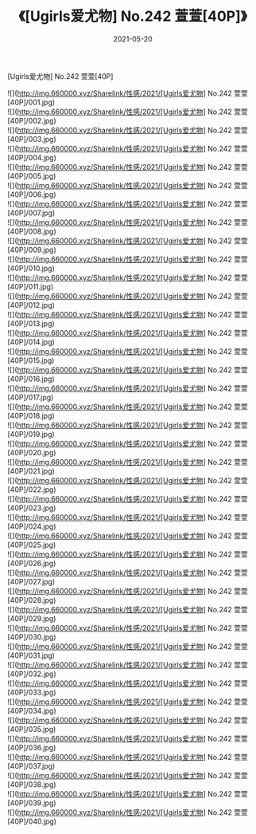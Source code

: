 ﻿---
layout: post
title:  《[Ugirls爱尤物] No.242 萱萱[40P]》
date:   2021-05-20
img: http://img.660000.xyz/Sharelink/性感/2021/[Ugirls爱尤物] No.242 萱萱[40P]/000.jpg
categories: [美女, 清纯, 唯美]
---

[Ugirls爱尤物] No.242 萱萱[40P]

  ![](http://img.660000.xyz/Sharelink/性感/2021/[Ugirls爱尤物] No.242 萱萱[40P]/001.jpg) <br> ![](http://img.660000.xyz/Sharelink/性感/2021/[Ugirls爱尤物] No.242 萱萱[40P]/002.jpg) <br> ![](http://img.660000.xyz/Sharelink/性感/2021/[Ugirls爱尤物] No.242 萱萱[40P]/003.jpg) <br> ![](http://img.660000.xyz/Sharelink/性感/2021/[Ugirls爱尤物] No.242 萱萱[40P]/004.jpg) <br> ![](http://img.660000.xyz/Sharelink/性感/2021/[Ugirls爱尤物] No.242 萱萱[40P]/005.jpg) <br> ![](http://img.660000.xyz/Sharelink/性感/2021/[Ugirls爱尤物] No.242 萱萱[40P]/006.jpg) <br> ![](http://img.660000.xyz/Sharelink/性感/2021/[Ugirls爱尤物] No.242 萱萱[40P]/007.jpg) <br> ![](http://img.660000.xyz/Sharelink/性感/2021/[Ugirls爱尤物] No.242 萱萱[40P]/008.jpg) <br> ![](http://img.660000.xyz/Sharelink/性感/2021/[Ugirls爱尤物] No.242 萱萱[40P]/009.jpg) <br> ![](http://img.660000.xyz/Sharelink/性感/2021/[Ugirls爱尤物] No.242 萱萱[40P]/010.jpg) <br> ![](http://img.660000.xyz/Sharelink/性感/2021/[Ugirls爱尤物] No.242 萱萱[40P]/011.jpg) <br> ![](http://img.660000.xyz/Sharelink/性感/2021/[Ugirls爱尤物] No.242 萱萱[40P]/012.jpg) <br> ![](http://img.660000.xyz/Sharelink/性感/2021/[Ugirls爱尤物] No.242 萱萱[40P]/013.jpg) <br> ![](http://img.660000.xyz/Sharelink/性感/2021/[Ugirls爱尤物] No.242 萱萱[40P]/014.jpg) <br> ![](http://img.660000.xyz/Sharelink/性感/2021/[Ugirls爱尤物] No.242 萱萱[40P]/015.jpg) <br> ![](http://img.660000.xyz/Sharelink/性感/2021/[Ugirls爱尤物] No.242 萱萱[40P]/016.jpg) <br> ![](http://img.660000.xyz/Sharelink/性感/2021/[Ugirls爱尤物] No.242 萱萱[40P]/017.jpg) <br> ![](http://img.660000.xyz/Sharelink/性感/2021/[Ugirls爱尤物] No.242 萱萱[40P]/018.jpg) <br> ![](http://img.660000.xyz/Sharelink/性感/2021/[Ugirls爱尤物] No.242 萱萱[40P]/019.jpg) <br> ![](http://img.660000.xyz/Sharelink/性感/2021/[Ugirls爱尤物] No.242 萱萱[40P]/020.jpg) <br> ![](http://img.660000.xyz/Sharelink/性感/2021/[Ugirls爱尤物] No.242 萱萱[40P]/021.jpg) <br> ![](http://img.660000.xyz/Sharelink/性感/2021/[Ugirls爱尤物] No.242 萱萱[40P]/022.jpg) <br> ![](http://img.660000.xyz/Sharelink/性感/2021/[Ugirls爱尤物] No.242 萱萱[40P]/023.jpg) <br> ![](http://img.660000.xyz/Sharelink/性感/2021/[Ugirls爱尤物] No.242 萱萱[40P]/024.jpg) <br> ![](http://img.660000.xyz/Sharelink/性感/2021/[Ugirls爱尤物] No.242 萱萱[40P]/025.jpg) <br> ![](http://img.660000.xyz/Sharelink/性感/2021/[Ugirls爱尤物] No.242 萱萱[40P]/026.jpg) <br> ![](http://img.660000.xyz/Sharelink/性感/2021/[Ugirls爱尤物] No.242 萱萱[40P]/027.jpg) <br> ![](http://img.660000.xyz/Sharelink/性感/2021/[Ugirls爱尤物] No.242 萱萱[40P]/028.jpg) <br> ![](http://img.660000.xyz/Sharelink/性感/2021/[Ugirls爱尤物] No.242 萱萱[40P]/029.jpg) <br> ![](http://img.660000.xyz/Sharelink/性感/2021/[Ugirls爱尤物] No.242 萱萱[40P]/030.jpg) <br> ![](http://img.660000.xyz/Sharelink/性感/2021/[Ugirls爱尤物] No.242 萱萱[40P]/031.jpg) <br> ![](http://img.660000.xyz/Sharelink/性感/2021/[Ugirls爱尤物] No.242 萱萱[40P]/032.jpg) <br> ![](http://img.660000.xyz/Sharelink/性感/2021/[Ugirls爱尤物] No.242 萱萱[40P]/033.jpg) <br> ![](http://img.660000.xyz/Sharelink/性感/2021/[Ugirls爱尤物] No.242 萱萱[40P]/034.jpg) <br> ![](http://img.660000.xyz/Sharelink/性感/2021/[Ugirls爱尤物] No.242 萱萱[40P]/035.jpg) <br> ![](http://img.660000.xyz/Sharelink/性感/2021/[Ugirls爱尤物] No.242 萱萱[40P]/036.jpg) <br> ![](http://img.660000.xyz/Sharelink/性感/2021/[Ugirls爱尤物] No.242 萱萱[40P]/037.jpg) <br> ![](http://img.660000.xyz/Sharelink/性感/2021/[Ugirls爱尤物] No.242 萱萱[40P]/038.jpg) <br> ![](http://img.660000.xyz/Sharelink/性感/2021/[Ugirls爱尤物] No.242 萱萱[40P]/039.jpg) <br> ![](http://img.660000.xyz/Sharelink/性感/2021/[Ugirls爱尤物] No.242 萱萱[40P]/040.jpg) <br>